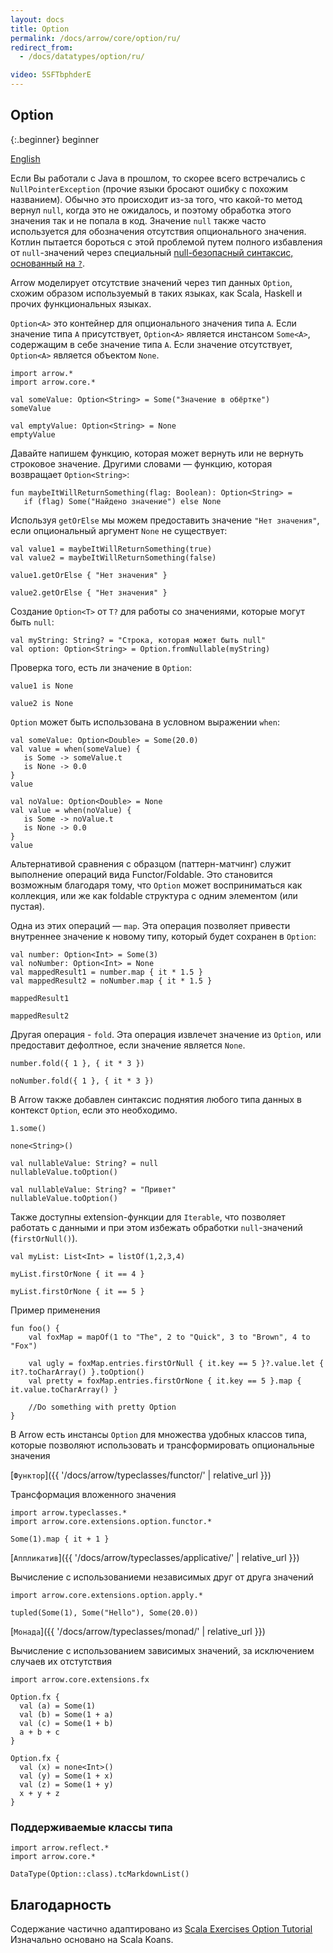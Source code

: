 ```yaml
---
layout: docs
title: Option
permalink: /docs/arrow/core/option/ru/
redirect_from:
  - /docs/datatypes/option/ru/

video: 5SFTbphderE
---
```


## Option

{:.beginner}
beginner

[English](/docs/arrow/core/option)

Если Вы работали с Java в прошлом, то скорее всего встречались с `NullPointerException` (прочие языки бросают ошибку с похожим названием). Обычно это происходит из-за того, что какой-то метод вернул `null`, когда это не ожидалось, и поэтому обработка этого значения так и не попала в код. Значение `null` также часто используется для обозначения отсутствия опционального значения.
Котлин пытается бороться с этой проблемой путем полного избавления от `null`-значений через специальный [null-безопасный синтаксис,  основанный на `?`](https://kotlinlang.org/docs/reference/null-safety.html).

Arrow моделирует отсутствие значений через тип данных `Option`, схожим образом используемый в таких языках, как Scala, Haskell и прочих функциональных языках.

`Option<A>` это контейнер для опционального значения типа `A`. Если значение типа `A` присутствует, `Option<A>` является инстансом `Some<A>`, содержащим в себе значение типа `A`. Если значение отсутствует, `Option<A>` является объектом `None`.

```kotlin:ank
import arrow.*
import arrow.core.*

val someValue: Option<String> = Some("Значение в обёртке")
someValue
```

```kotlin:ank
val emptyValue: Option<String> = None
emptyValue
```

Давайте напишем функцию, которая может вернуть или не вернуть строковое значение. Другими словами — функцию, которая возвращает `Option<String>`:

```kotlin:ank:silent
fun maybeItWillReturnSomething(flag: Boolean): Option<String> =
   if (flag) Some("Найдено значение") else None
```

Используя `getOrElse` мы можем предоставить значение `"Нет значения"`, если опциональный аргумент `None` не существует:

```kotlin:ank:silent
val value1 = maybeItWillReturnSomething(true)
val value2 = maybeItWillReturnSomething(false)
```

```kotlin:ank
value1.getOrElse { "Нет значения" }
```

```kotlin:ank
value2.getOrElse { "Нет значения" }
```

Создание `Option<T>` от `T?` для работы со значениями, которые могут быть `null`:

```kotlin:ank
val myString: String? = "Строка, которая может быть null"
val option: Option<String> = Option.fromNullable(myString)
```

Проверка того, есть ли значение в `Option`:

```kotlin:ank
value1 is None
```

```kotlin:ank
value2 is None
```

`Option` может быть использована в условном выражении `when`:

```kotlin:ank
val someValue: Option<Double> = Some(20.0)
val value = when(someValue) {
   is Some -> someValue.t
   is None -> 0.0
}
value
```

```kotlin:ank
val noValue: Option<Double> = None
val value = when(noValue) {
   is Some -> noValue.t
   is None -> 0.0
}
value
```

Альтернативой сравнения с образцом (паттерн-матчинг) служит выполнение операций вида Functor/Foldable. Это становится возможным благодаря тому, что `Option` может восприниматься как коллекция, или же как foldable структура с одним элементом (или пустая).

Одна из этих операций — `map`. Эта операция позволяет привести внутреннее значение к новому типу, который будет сохранен в `Option`:

```kotlin:ank:silent
val number: Option<Int> = Some(3)
val noNumber: Option<Int> = None
val mappedResult1 = number.map { it * 1.5 }
val mappedResult2 = noNumber.map { it * 1.5 }
```

```kotlin:ank
mappedResult1
```

```kotlin:ank
mappedResult2
```

Другая операция - `fold`. Эта операция извлечет значение из `Option`, или предоставит дефолтное, если значение является `None`.

```kotlin:ank
number.fold({ 1 }, { it * 3 })
```

```kotlin:ank
noNumber.fold({ 1 }, { it * 3 })
```

В Arrow также добавлен синтаксис поднятия любого типа данных в контекст `Option`, если это необходимо. 


```kotlin:ank
1.some()
```

```kotlin:ank
none<String>()
```

```kotlin:ank
val nullableValue: String? = null
nullableValue.toOption()
```

```kotlin:ank
val nullableValue: String? = "Привет"
nullableValue.toOption()
```

Также доступны extension-функции для `Iterable`, что позволяет работать с данными и при этом избежать обработки `null`-значений (`firstOrNull()`).

```kotlin:ank:silent
val myList: List<Int> = listOf(1,2,3,4)
```

```kotlin:ank
myList.firstOrNone { it == 4 }
```

```kotlin:ank
myList.firstOrNone { it == 5 }
```

Пример применения

```
fun foo() {
    val foxMap = mapOf(1 to "The", 2 to "Quick", 3 to "Brown", 4 to "Fox")

    val ugly = foxMap.entries.firstOrNull { it.key == 5 }?.value.let { it?.toCharArray() }.toOption()
    val pretty = foxMap.entries.firstOrNone { it.key == 5 }.map { it.value.toCharArray() }

    //Do something with pretty Option
}
```

В Arrow есть инстансы `Option` для множества удобных классов типа, которые позволяют использовать и трансформировать опциональные значения

[`Функтор`]({{ '/docs/arrow/typeclasses/functor/' | relative_url }})

Трансформация вложенного значения

```kotlin:ank
import arrow.typeclasses.*
import arrow.core.extensions.option.functor.*

Some(1).map { it + 1 }
```

[`Аппликатив`]({{ '/docs/arrow/typeclasses/applicative/' | relative_url }})

Вычисление с использованиеми независимых друг от друга значений

```kotlin:ank
import arrow.core.extensions.option.apply.*

tupled(Some(1), Some("Hello"), Some(20.0))
```

[`Монада`]({{ '/docs/arrow/typeclasses/monad/' | relative_url }})

Вычисление с использованием зависимых значений, за исключением случаев их отстутствия

```kotlin:ank
import arrow.core.extensions.fx

Option.fx {
  val (a) = Some(1)
  val (b) = Some(1 + a)
  val (c) = Some(1 + b)
  a + b + c
}
```

```kotlin:ank
Option.fx {
  val (x) = none<Int>()
  val (y) = Some(1 + x)
  val (z) = Some(1 + y)
  x + y + z
}
```

### Поддерживаемые классы типа

```kotlin:ank:replace
import arrow.reflect.*
import arrow.core.*

DataType(Option::class).tcMarkdownList()
```

## Благодарность

Содержание частично адаптировано из [Scala Exercises Option Tutorial](https://www.scala-exercises.org/std_lib/options)
Изначально основано на Scala Koans.
